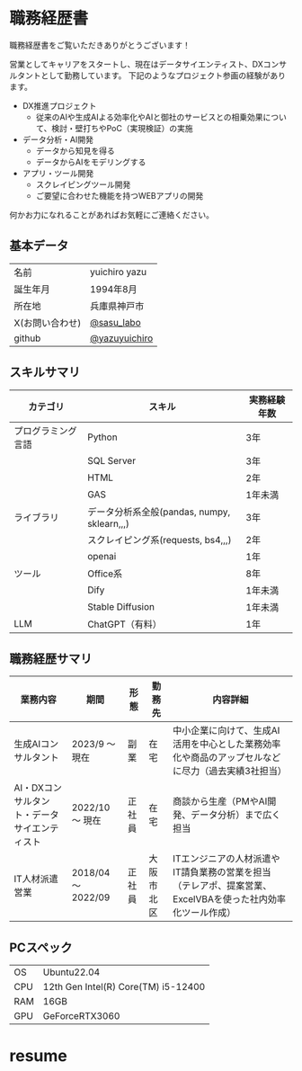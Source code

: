 # 職務経歴書

職務経歴書をご覧いただきありがとうございます！

営業としてキャリアをスタートし、現在はデータサイエンティスト、DXコンサルタントとして勤務しています。
下記のようなプロジェクト参画の経験があります。

- DX推進プロジェクト
    - 従来のAIや生成AIよる効率化やAIと御社のサービスとの相乗効果について、検討・壁打ちやPoC（実現検証）の実施
- データ分析・AI開発
    - データから知見を得る
    - データからAIをモデリングする
- アプリ・ツール開発
    - スクレイピングツール開発
    - ご要望に合わせた機能を持つWEBアプリの開発

何かお力になれることがあればお気軽にご連絡ください。


## 基本データ

| | |
|---------------|---------------------|
| 名前 | yuichiro yazu |
| 誕生年月 | 1994年8月 |
| 所在地 | 兵庫県神戸市 |
| X(お問い合わせ) | [@sasu_labo](https://x.com/sasu_labo) |
| github | [@yazuyuichiro](https://github.com/yazuyuichiro) |


## スキルサマリ

| カテゴリ | スキル | 実務経験年数 |
|-------------|-------------|--------------|
| プログラミング言語 | Python | 3年 |
| | SQL Server | 3年 |
| | HTML | 2年 |
| | GAS | 1年未満 |
| ライブラリ | データ分析系全般(pandas, numpy, sklearn,,,) | 3年 |
| | スクレイピング系(requests, bs4,,,) | 2年 |
|  | openai | 1年 |
| ツール | Office系 | 8年 |
| | Dify | 1年未満 |
| | Stable Diffusion    | 1年未満 |
| LLM | ChatGPT（有料） | 1年 |


## 職務経歴サマリ

|  業務内容  |  期間  |  形態  | 勤務先 |内容詳細  |
| ---- | ---- | ---- |  ---- | ---- |
|  生成AIコンサルタント |  2023/9 〜 現在 | 副業 | 在宅 | 中小企業に向けて、生成AI活用を中心とした業務効率化や商品のアップセルなどに尽力（過去実績3社担当） |  
|  AI・DXコンサルタント・データサイエンティスト |  2022/10 〜 現在 | 正社員 | 在宅 | 商談から生産（PMやAI開発、データ分析）まで広く担当 |
|  IT人材派遣営業 |  2018/04 〜 2022/09  | 正社員 | 大阪市北区 |ITエンジニアの人材派遣やIT請負業務の営業を担当（テレアポ、提案営業、ExcelVBAを使った社内効率化ツール作成）|


## PCスペック

| | |
|---------------|---------------------|
| OS | Ubuntu22.04 |
| CPU | 12th Gen Intel(R) Core(TM) i5-12400 |
| RAM | 16GB |
| GPU | GeForceRTX3060 |
# resume
